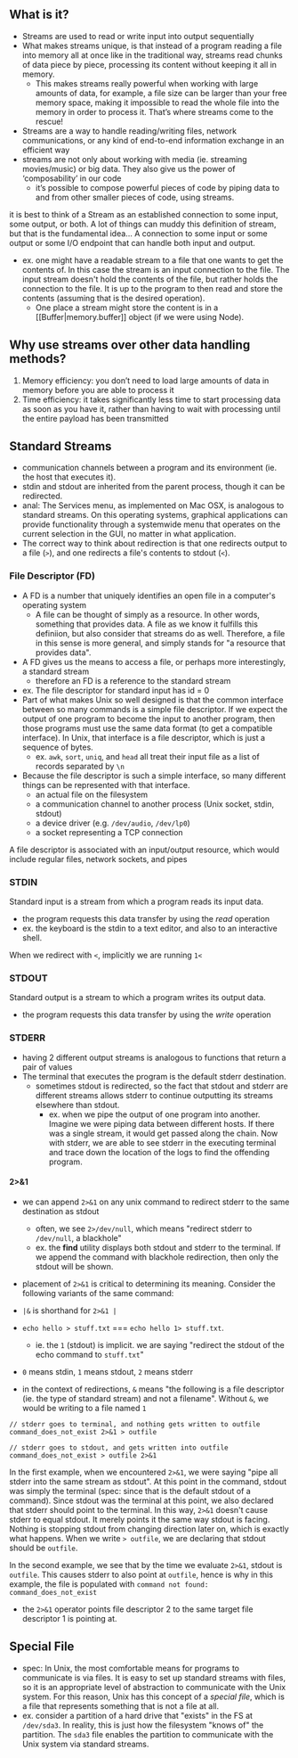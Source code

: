 
## What is it?
- Streams are used to read or write input into output sequentially
- What makes streams unique, is that instead of a program reading a file into memory all at once like in the traditional way, streams read chunks of data piece by piece, processing its content without keeping it all in memory.
	- This makes streams really powerful when working with large amounts of data, for example, a file size can be larger than your free memory space, making it impossible to read the whole file into the memory in order to process it. That’s where streams come to the rescue!
- Streams are a way to handle reading/writing files, network communications, or any kind of end-to-end information exchange in an efficient way
- streams are not only about working with media (ie. streaming movies/music) or big data. They also give us the power of ‘composability’ in our code
	- it’s possible to compose powerful pieces of code by piping data to and from other smaller pieces of code, using streams.

it is best to think of a Stream as an established connection to some input, some output, or both. A lot of things can muddy this definition of stream, but that is the fundamental idea... A connection to some input or some output or some I/O endpoint that can handle both input and output.
- ex. one might have a readable stream to a file that one wants to get the contents of. In this case the stream is an input connection to the file. The input stream doesn't hold the contents of the file, but rather holds the connection to the file. It is up to the program to then read and store the contents (assuming that is the desired operation).
	- One place a stream might store the content is in a [[Buffer|memory.buffer]] object (if we were using Node).

## Why use streams over other data handling methods?
1. Memory efficiency: you don’t need to load large amounts of data in memory before you are able to process it
2. Time efficiency: it takes significantly less time to start processing data as soon as you have it, rather than having to wait with processing until the entire payload has been transmitted

## Standard Streams
- communication channels between a program and its environment (ie. the host that executes it).
- stdin and stdout are inherited from the parent process, though it can be redirected.
- anal: The Services menu, as implemented on Mac OSX, is analogous to standard streams. On this operating systems, graphical applications can provide functionality through a systemwide menu that operates on the current selection in the GUI, no matter in what application.
- The correct way to think about redirection is that one redirects output to a file (`>`), and one redirects a file's contents to stdout (`<`).

### File Descriptor (FD)
- A FD is a number that uniquely identifies an open file in a computer's operating system
	- A file can be thought of simply as a resource. In other words, something that provides data. A file as we know it fulfills this definiion, but also consider that streams do as well. Therefore, a file in this sense is more general, and simply stands for "a resource that provides data".
- A FD gives us the means to access a file, or perhaps more interestingly, a standard stream
	- therefore an FD is a reference to the standard stream
- ex. The file descriptor for standard input has id = 0
- Part of what makes Unix so well designed is that the common interface between so many commands is a simple file descriptor. If we expect the output of one program to become the input to another program, then those programs must use the same data format (to get a compatible interface). In Unix, that interface is a file descriptor, which is just a sequence of bytes.
	- ex. `awk`, `sort`, `uniq`, and `head` all treat their input file as a list of records separated by `\n`
- Because the file descriptor is such a simple interface, so many different things can be represented with that interface.
	- an actual file on the filesystem
	- a communication channel to another process (Unix socket, stdin, stdout)
	- a device driver (e.g. `/dev/audio`, `/dev/lp0`)
	- a socket representing a TCP connection

A file descriptor is associated with an input/output resource, which would include regular files, network sockets, and pipes
<!-- - except for redirections with `<&`, any time we do a redirection, -->

### STDIN
Standard input is a stream from which a program reads its input data.
- the program requests this data transfer by using the *read* operation
- ex. the keyboard is the stdin to a text editor, and also to an interactive shell.

When we redirect with `<`, implicitly we are running `1<`

### STDOUT
Standard output is a stream to which a program writes its output data.
- the program requests this data transfer by using the *write* operation

### STDERR
- having 2 different output streams is analogous to functions that return a pair of values
- The terminal that executes the program is the default stderr destination.
	- sometimes stdout is redirected, so the fact that stdout and stderr are different streams allows stderr to continue outputting its streams elsewhere than stdout.
		- ex. when we pipe the output of one program into another. Imagine we were piping data between different hosts. If there was a single stream, it would get passed along the chain. Now with stderr, we are able to see stderr in the executing terminal and trace down the location of the logs to find the offending program.

#### 2>&1
- we can append `2>&1` on any unix command to redirect stderr to the same destination as stdout
	- often, we see `2>/dev/null`, which means "redirect stderr to `/dev/null`, a blackhole"
	- ex. the **find** utility displays both stdout and stderr to the terminal. If we append the command with blackhole redirection, then only the stdout will be shown.
- placement of `2>&1` is critical to determining its meaning. Consider the following variants of the same command:

- `|&` is shorthand for `2>&1 |`
- `echo hello > stuff.txt` === `echo hello 1> stuff.txt`.
	- ie. the `1` (stdout) is implicit. we are saying "redirect the stdout of the echo command to `stuff.txt`"
- `0` means stdin, `1` means stdout, `2` means stderr
- in the context of redirections, `&` means "the following is a file descriptor (ie. the type of standard stream) and not a filename". Without `&`, we would be writing to a file named `1`
```
// stderr goes to terminal, and nothing gets written to outfile
command_does_not_exist 2>&1 > outfile

// stderr goes to stdout, and gets written into outfile
command_does_not_exist > outfile 2>&1
```
In the first example, when we encountered `2>&1`, we were saying "pipe all stderr into the same stream as stdout". At this point in the command, stdout was simply the terminal (spec: since that is the default stdout of a command). Since stdout was the terminal at this point, we also declared that stderr should point to the terminal. In this way, `2>&1` doesn't cause stderr to equal stdout. It merely points it the same way stdout is facing. Nothing is stopping stdout from changing direction later on, which is exactly what happens. When we write `> outfile`, we are declaring that stdout should be `outfile`.

In the second example, we see that by the time we evaluate `2>&1`, stdout is `outfile`. This causes stderr to also point at `outfile`, hence is why in this example, the file is populated with `command not found: command_does_not_exist`
- the `2>&1` operator points file descriptor 2 to the same target file descriptor 1 is pointing at.

## Special File
- spec: In Unix, the most comfortable means for programs to communicate is via files. It is easy to set up standard streams with files, so it is an appropriate level of abstraction to communicate with the Unix system. For this reason, Unix has this concept of a *special file*, which is a file that represents something that is not a file at all.
- ex. consider a partition of a hard drive that "exists" in the FS at `/dev/sda3`. In reality, this is just how the filesystem "knows of" the partition. The `sda3` file enables the partition to communicate with the Unix system via standard streams.
